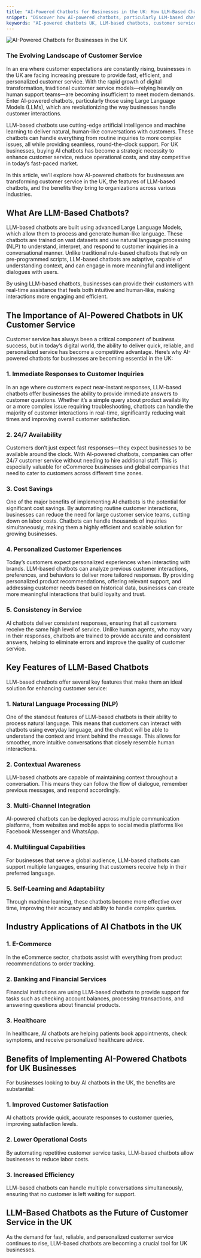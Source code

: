 ```yaml
---
title: "AI-Powered Chatbots for Businesses in the UK: How LLM-Based Chatbots Are Transforming Customer Service"
snippet: "Discover how AI-powered chatbots, particularly LLM-based chatbots, are revolutionizing customer service for businesses in the UK, enhancing efficiency and customer satisfaction."
keywords: "AI-powered chatbots UK, LLM-based chatbots, customer service automation, AI in customer support, business chatbots UK"
---
```


![AI-Powered Chatbots for Businesses in the UK](/images/ai-powered-chatbots-uk.jpg "AI-Powered Chatbots for Businesses in the UK")

### The Evolving Landscape of Customer Service

In an era where customer expectations are constantly rising, businesses in the UK are facing increasing pressure to provide fast, efficient, and personalized customer service. With the rapid growth of digital transformation, traditional customer service models—relying heavily on human support teams—are becoming insufficient to meet modern demands. Enter AI-powered chatbots, particularly those using Large Language Models (LLMs), which are revolutionizing the way businesses handle customer interactions.

LLM-based chatbots use cutting-edge artificial intelligence and machine learning to deliver natural, human-like conversations with customers. These chatbots can handle everything from routine inquiries to more complex issues, all while providing seamless, round-the-clock support. For UK businesses, buying AI chatbots has become a strategic necessity to enhance customer service, reduce operational costs, and stay competitive in today’s fast-paced market.

In this article, we’ll explore how AI-powered chatbots for businesses are transforming customer service in the UK, the features of LLM-based chatbots, and the benefits they bring to organizations across various industries.

## What Are LLM-Based Chatbots?

LLM-based chatbots are built using advanced Large Language Models, which allow them to process and generate human-like language. These chatbots are trained on vast datasets and use natural language processing (NLP) to understand, interpret, and respond to customer inquiries in a conversational manner. Unlike traditional rule-based chatbots that rely on pre-programmed scripts, LLM-based chatbots are adaptive, capable of understanding context, and can engage in more meaningful and intelligent dialogues with users.

By using LLM-based chatbots, businesses can provide their customers with real-time assistance that feels both intuitive and human-like, making interactions more engaging and efficient.

## The Importance of AI-Powered Chatbots in UK Customer Service

Customer service has always been a critical component of business success, but in today’s digital world, the ability to deliver quick, reliable, and personalized service has become a competitive advantage. Here’s why AI-powered chatbots for businesses are becoming essential in the UK:

### 1. Immediate Responses to Customer Inquiries

In an age where customers expect near-instant responses, LLM-based chatbots offer businesses the ability to provide immediate answers to customer questions. Whether it’s a simple query about product availability or a more complex issue requiring troubleshooting, chatbots can handle the majority of customer interactions in real-time, significantly reducing wait times and improving overall customer satisfaction.

### 2. 24/7 Availability

Customers don’t just expect fast responses—they expect businesses to be available around the clock. With AI-powered chatbots, companies can offer 24/7 customer service without needing to hire additional staff. This is especially valuable for eCommerce businesses and global companies that need to cater to customers across different time zones.

### 3. Cost Savings

One of the major benefits of implementing AI chatbots is the potential for significant cost savings. By automating routine customer interactions, businesses can reduce the need for large customer service teams, cutting down on labor costs. Chatbots can handle thousands of inquiries simultaneously, making them a highly efficient and scalable solution for growing businesses.

### 4. Personalized Customer Experiences

Today’s customers expect personalized experiences when interacting with brands. LLM-based chatbots can analyze previous customer interactions, preferences, and behaviors to deliver more tailored responses. By providing personalized product recommendations, offering relevant support, and addressing customer needs based on historical data, businesses can create more meaningful interactions that build loyalty and trust.

### 5. Consistency in Service

AI chatbots deliver consistent responses, ensuring that all customers receive the same high level of service. Unlike human agents, who may vary in their responses, chatbots are trained to provide accurate and consistent answers, helping to eliminate errors and improve the quality of customer service.

## Key Features of LLM-Based Chatbots

LLM-based chatbots offer several key features that make them an ideal solution for enhancing customer service:

### 1. Natural Language Processing (NLP)

One of the standout features of LLM-based chatbots is their ability to process natural language. This means that customers can interact with chatbots using everyday language, and the chatbot will be able to understand the context and intent behind the message. This allows for smoother, more intuitive conversations that closely resemble human interactions.

### 2. Contextual Awareness

LLM-based chatbots are capable of maintaining context throughout a conversation. This means they can follow the flow of dialogue, remember previous messages, and respond accordingly.

### 3. Multi-Channel Integration

AI-powered chatbots can be deployed across multiple communication platforms, from websites and mobile apps to social media platforms like Facebook Messenger and WhatsApp.

### 4. Multilingual Capabilities

For businesses that serve a global audience, LLM-based chatbots can support multiple languages, ensuring that customers receive help in their preferred language.

### 5. Self-Learning and Adaptability

Through machine learning, these chatbots become more effective over time, improving their accuracy and ability to handle complex queries.

## Industry Applications of AI Chatbots in the UK

### 1. E-Commerce

In the eCommerce sector, chatbots assist with everything from product recommendations to order tracking.

### 2. Banking and Financial Services

Financial institutions are using LLM-based chatbots to provide support for tasks such as checking account balances, processing transactions, and answering questions about financial products.

### 3. Healthcare

In healthcare, AI chatbots are helping patients book appointments, check symptoms, and receive personalized healthcare advice.

## Benefits of Implementing AI-Powered Chatbots for UK Businesses

For businesses looking to buy AI chatbots in the UK, the benefits are substantial:

### 1. Improved Customer Satisfaction

AI chatbots provide quick, accurate responses to customer queries, improving satisfaction levels.

### 2. Lower Operational Costs

By automating repetitive customer service tasks, LLM-based chatbots allow businesses to reduce labor costs.

### 3. Increased Efficiency

LLM-based chatbots can handle multiple conversations simultaneously, ensuring that no customer is left waiting for support.

## LLM-Based Chatbots as the Future of Customer Service in the UK

As the demand for fast, reliable, and personalized customer service continues to rise, LLM-based chatbots are becoming a crucial tool for UK businesses.
